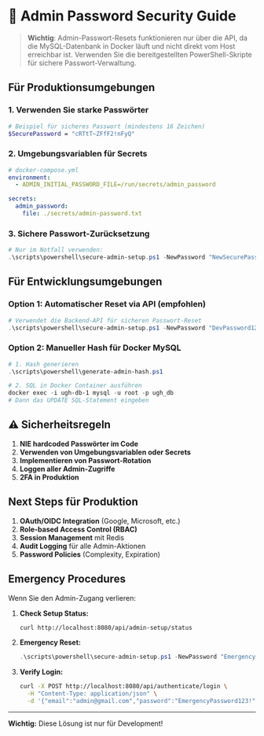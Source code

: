 # 🔐 Admin Password Security Guide

> **Wichtig**: Admin-Passwort-Resets funktionieren nur über die API, da die MySQL-Datenbank 
> in Docker läuft und nicht direkt vom Host erreichbar ist. Verwenden Sie die bereitgestellten 
> PowerShell-Skripte für sichere Passwort-Verwaltung.

## Für Produktionsumgebungen

### 1. **Verwenden Sie starke Passwörter**
```bash
# Beispiel für sicheres Passwort (mindestens 16 Zeichen)
$SecurePassword = "cRTtT~ZFfF2!nFyQ"
```

### 2. **Umgebungsvariablen für Secrets**
```yaml
# docker-compose.yml
environment:
  - ADMIN_INITIAL_PASSWORD_FILE=/run/secrets/admin_password

secrets:
  admin_password:
    file: ./secrets/admin-password.txt
```

### 3. **Sichere Passwort-Zurücksetzung**
```powershell
# Nur im Notfall verwenden:
.\scripts\powershell\secure-admin-setup.ps1 -NewPassword "NewSecurePassword123!"
```

## Für Entwicklungsumgebungen

### Option 1: Automatischer Reset via API (empfohlen)
```powershell
# Verwendet die Backend-API für sicheren Passwort-Reset
.\scripts\powershell\secure-admin-setup.ps1 -NewPassword "DevPassword123"
```

### Option 2: Manueller Hash für Docker MySQL
```powershell
# 1. Hash generieren
.\scripts\powershell\generate-admin-hash.ps1

# 2. SQL in Docker Container ausführen
docker exec -i ugh-db-1 mysql -u root -p ugh_db
# Dann das UPDATE SQL-Statement eingeben
```

## ⚠️ Sicherheitsregeln

1. **NIE hardcoded Passwörter im Code**
2. **Verwenden von Umgebungsvariablen oder Secrets**
3. **Implementieren von Passwort-Rotation**
4. **Loggen aller Admin-Zugriffe**
5. **2FA in Produktion**

## Next Steps für Produktion

1. **OAuth/OIDC Integration** (Google, Microsoft, etc.)
2. **Role-based Access Control (RBAC)**
3. **Session Management** mit Redis
4. **Audit Logging** für alle Admin-Aktionen
5. **Password Policies** (Complexity, Expiration)

## Emergency Procedures

Wenn Sie den Admin-Zugang verlieren:

1. **Check Setup Status:**
   ```bash
   curl http://localhost:8080/api/admin-setup/status
   ```

2. **Emergency Reset:**
   ```powershell
   .\scripts\powershell\secure-admin-setup.ps1 -NewPassword "EmergencyPassword123!"
   ```

3. **Verify Login:**
   ```bash
   curl -X POST http://localhost:8080/api/authenticate/login \
     -H "Content-Type: application/json" \
     -d '{"email":"admin@gmail.com","password":"EmergencyPassword123!"}'
   ```

---

**Wichtig:** Diese Lösung ist nur für Development!
